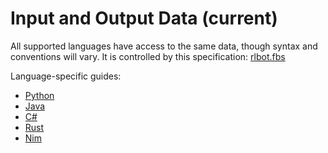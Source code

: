 # Input and Output Data (current)

All supported languages have access to the same data, though syntax and conventions will vary. It is controlled by this specification: [rlbot.fbs](https://github.com/RLBot/RLBot/blob/master/src/main/flatbuffers/rlbot.fbs)

Language-specific guides:
 - [Python](https://github.com/RLBot/RLBotPythonExample/wiki/Input-and-Output-Data)
 - [Java](https://github.com/RLBot/RLBotJavaExample/wiki/Input-and-Output-Data)
 - [C#](https://github.com/RLBot/RLBotCSharpExample/wiki/Input-and-Output-Data)
 - [Rust](https://docs.rs/rlbot/0.5.0/rlbot/#structs)
 - [Nim](https://github.com/RecruitMain707/NimExampleBot/wiki/Data-structure)